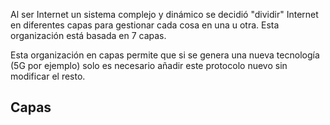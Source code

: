 Al ser Internet un sistema complejo y dinámico se decidió "dividir" Internet en diferentes capas para gestionar cada cosa en una u otra. Esta organización está basada en 7 capas.

Esta organización en capas permite que si se genera una nueva tecnología (5G por ejemplo) solo es necesario añadir este protocolo nuevo sin modificar el resto.

## Capas